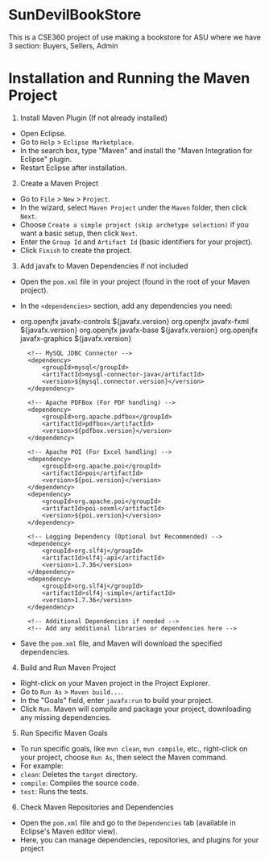 # SunDevilBookStore
This is a CSE360 project of use making a bookstore for ASU where we have 3 section: Buyers, Sellers, Admin

# Installation and Running the Maven Project
1. Install Maven Plugin (If not already installed)
- Open Eclipse.
- Go to `Help` > `Eclipse Marketplace`.
- In the search box, type "Maven" and install the "Maven Integration for Eclipse" plugin.
- Restart Eclipse after installation.

2. Create a Maven Project
- Go to `File` > `New` > `Project`.
- In the wizard, select `Maven Project` under the `Maven` folder, then click `Next`.
- Choose `Create a simple project (skip archetype selection)` if you want a basic setup, then click `Next`.
- Enter the `Group Id` and `Artifact Id` (basic identifiers for your project).
- Click `Finish` to create the project.

3. Add javafx to Maven Dependencies if not included
- Open the `pom.xml` file in your project (found in the root of your Maven project).
- In the `<dependencies>` section, add any dependencies you need:
- <dependencies>
        <!-- JavaFX Dependencies -->
        <dependency>
            <groupId>org.openjfx</groupId>
            <artifactId>javafx-controls</artifactId>
            <version>${javafx.version}</version>
        </dependency>
        <dependency>
            <groupId>org.openjfx</groupId>
            <artifactId>javafx-fxml</artifactId>
            <version>${javafx.version}</version>
        </dependency>
        <dependency>
            <groupId>org.openjfx</groupId>
            <artifactId>javafx-base</artifactId>
            <version>${javafx.version}</version>
        </dependency>
        <dependency>
            <groupId>org.openjfx</groupId>
            <artifactId>javafx-graphics</artifactId>
            <version>${javafx.version}</version>
        </dependency>

        <!-- MySQL JDBC Connector -->
        <dependency>
            <groupId>mysql</groupId>
            <artifactId>mysql-connector-java</artifactId>
            <version>${mysql.connector.version}</version>
        </dependency>

        <!-- Apache PDFBox (For PDF handling) -->
        <dependency>
            <groupId>org.apache.pdfbox</groupId>
            <artifactId>pdfbox</artifactId>
            <version>${pdfbox.version}</version>
        </dependency>

        <!-- Apache POI (For Excel handling) -->
        <dependency>
            <groupId>org.apache.poi</groupId>
            <artifactId>poi</artifactId>
            <version>${poi.version}</version>
        </dependency>
        <dependency>
            <groupId>org.apache.poi</groupId>
            <artifactId>poi-ooxml</artifactId>
            <version>${poi.version}</version>
        </dependency>

        <!-- Logging Dependency (Optional but Recommended) -->
        <dependency>
            <groupId>org.slf4j</groupId>
            <artifactId>slf4j-api</artifactId>
            <version>1.7.36</version>
        </dependency>
        <dependency>
            <groupId>org.slf4j</groupId>
            <artifactId>slf4j-simple</artifactId>
            <version>1.7.36</version>
        </dependency>

        <!-- Additional Dependencies if needed -->
        <!-- Add any additional libraries or dependencies here -->
    </dependencies>
- Save the `pom.xml` file, and Maven will download the specified dependencies.

4. Build and Run Maven Project
- Right-click on your Maven project in the Project Explorer.
- Go to `Run As` > `Maven build...`.
- In the "Goals" field, enter `javafx:run` to build your project.
- Click `Run`. Maven will compile and package your project, downloading any missing dependencies.

5. Run Specific Maven Goals
- To run specific goals, like `mvn clean`, `mvn compile`, etc., right-click on your project, choose `Run As`, then select the Maven command.
- For example:
- `clean`: Deletes the `target` directory.
- `compile`: Compiles the source code.
- `test`: Runs the tests.

6. Check Maven Repositories and Dependencies
- Open the `pom.xml` file and go to the `Dependencies` tab (available in Eclipse's Maven editor view).
- Here, you can manage dependencies, repositories, and plugins for your project
